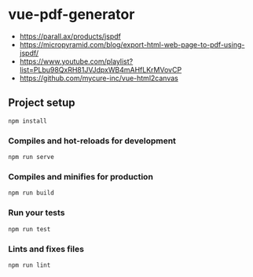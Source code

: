 # vue-pdf-generator

- https://parall.ax/products/jspdf
- https://micropyramid.com/blog/export-html-web-page-to-pdf-using-jspdf/
- https://www.youtube.com/playlist?list=PLbu98QxRH81JVJdpxWB4mAHfLKrMVovCP
- https://github.com/mycure-inc/vue-html2canvas

## Project setup

```
npm install
```

### Compiles and hot-reloads for development

```
npm run serve
```

### Compiles and minifies for production

```
npm run build
```

### Run your tests

```
npm run test
```

### Lints and fixes files

```
npm run lint
```
